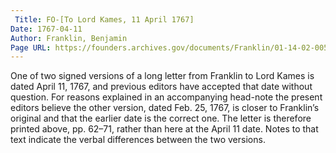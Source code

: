 ```yaml
---
 Title: FO-[To Lord Kames, 11 April 1767]
Date: 1767-04-11
Author: Franklin, Benjamin
Page URL: https://founders.archives.gov/documents/Franklin/01-14-02-0059
---
```


One of two signed versions of a long letter from Franklin to Lord Kames is dated April 11, 1767, and previous editors have accepted that date without question. For reasons explained in an accompanying head-note the present editors believe the other version, dated Feb. 25, 1767, is closer to Franklin’s original and that the earlier date is the correct one. The letter is therefore printed above, pp. 62–71, rather than here at the April 11 date. Notes to that text indicate the verbal differences between the two versions.

